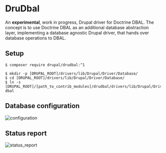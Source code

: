 # DruDbal
An __experimental__, work in progress, Drupal driver for Doctrine DBAL. The concept is to use Doctrine DBAL as an
additional database abstraction layer, implementing a database agnostic Drupal driver, that hands over database
operations to DBAL.

## Setup
```
$ composer require drupal/drudbal:^1
```

```
$ mkdir -p [DRUPAL_ROOT]/drivers/lib/Drupal/Driver/Database/
$ cd [DRUPAL_ROOT]/drivers/lib/Drupal/Driver/Database/
$ ln -s [DRUPAL_ROOT]/[path_to_contrib_modules]/drudbal/drivers/lib/Drupal/Driver/Database/dbal dbal
```

## Database configuration
![configuration](https://cloud.githubusercontent.com/assets/1174864/24586418/7f86feb4-17a0-11e7-820f-eb1483dad07f.png)

## Status report
![status_report](https://cloud.githubusercontent.com/assets/1174864/24586319/d294c5f8-179d-11e7-8cb7-884522124e8c.png)
